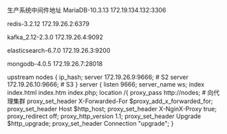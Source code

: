生产系统中间件地址
MariaDB-10.3.13 
172.19.134.132:3306

redis-3.2.12
172.19.26.2:6379

kafka_2.12-2.3.0
172.19.26.4:9092

elasticsearch-6.7.0
172.19.26.3:9200

mongodb-4.0.5
172.19.26.7:28018



upstream nodes {
ip_hash;
server 172.19.26.9:9666;   # S2
server 172.19.26.10:9666;  # S3
}
server {
listen 9666;
server_name ws;
index index.html index.htm index.php;
location /{
proxy_pass http://nodes; # 向代理集群
proxy_set_header X-Forwarded-For $proxy_add_x_forwarded_for;
proxy_set_header Host $http_host;
proxy_set_header X-NginX-Proxy true;
proxy_redirect off;
proxy_http_version 1.1;
proxy_set_header Upgrade $http_upgrade;
proxy_set_header Connection "upgrade";
}
